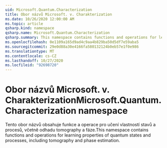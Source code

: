 ```yaml
---
uid: Microsoft.Quantum.Characterization
title: Obor názvů Microsoft. v. Charakterization
ms.date: 10/26/2020 12:00:00 AM
ms.topic: article
qsharp.kind: namespace
qsharp.name: Microsoft.Quantum.Characterization
qsharp.summary: This namespace contains functions and operations for learning properties of quantum states and processes, including tomography and phase estimation.
ms.openlocfilehash: 0e1109a165d9ad4c9aa4b829ba50d5df7e59aba5
ms.sourcegitcommit: 29e0d88a30e4166fa580132124b0eb57e1f0e986
ms.translationtype: MT
ms.contentlocale: cs-CZ
ms.lasthandoff: 10/27/2020
ms.locfileid: "92698720"
---
```

# <a name="microsoftquantumcharacterization-namespace"></a><span data-ttu-id="56ac4-102">Obor názvů Microsoft. v. Charakterization</span><span class="sxs-lookup"><span data-stu-id="56ac4-102">Microsoft.Quantum.Characterization namespace</span></span>

<span data-ttu-id="56ac4-103">Tento obor názvů obsahuje funkce a operace pro učení vlastností stavů a procesů, včetně odhadu tomography a fáze.</span><span class="sxs-lookup"><span data-stu-id="56ac4-103">This namespace contains functions and operations for learning properties of quantum states and processes, including tomography and phase estimation.</span></span>

